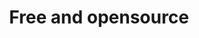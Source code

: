 ---
title: 'Free and opensource'
description: Tired of disjointed toolchains disrupting your workflow? Take control of your integration development with Ballerina. Realize your ideas in VSCode, use your favorite tools, and store them in Git.
image: 'images/edit-debug-diagraam-v4.png'
---